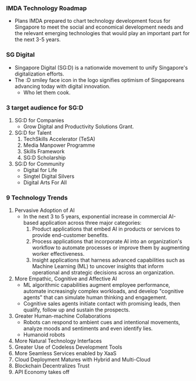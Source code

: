 ### IMDA Technology Roadmap
- Plans IMDA prepared to chart technology development focus for Singapore to meet the social and economical development needs and the relevant emerging technologies that would play an important part for the next 3-5 years.

### SG Digital
- Singapore Digital (SG:D) is a nationwide movement to unify Singapore's digitalization efforts.
- The :D smiley face icon in the logo signifies optimism of Singaporeans advancing today with digital innovation.
	- Who let them cook.

### 3 target audience for SG:D
1. SG:D for Companies
	- Grow Digital and Productivity Solutions Grant.
2. SG:D for Talent
	1. TechSkills Accelerator (TeSA)
	2. Media Manpower Programme
	3. Skills Framework
	4. SG:D Scholarship
3. SG:D for Community
	- Digital for Life
	- Singtel Digital Silvers
	- Digital Arts For All

### 9 Technology Trends
1. Pervasive Adoption of AI
	- In the next 3 to 5 years, exponential increase in commercial AI-based application across three major categories:
		1. Product applications that embed AI in products or services to provide end-customer benefits.
		2. Process applications that incorporate AI into an organization's workflow to automate processes or improve them by augmenting worker effectiveness.
		3. Insight applications that harness advanced capabilities such as Machine Learning (ML) to uncover insights that inform operational and strategic decisions across an organization.
2. More Empathic, Cognitive and Affective AI
	-  ML algorithmic capabilities augment employee performance, automate increasingly complex workloads, and develop "cognitive agents" that can simulate human thinking and engagement.
	- Cognitive sales agents initiate contact with promising leads, then qualify, follow up and sustain the prospects.
3. Greater Human-machine Collaborations
	- Robots can respond to ambient cues and intentional movements, analyze moods and sentiments and even identify lies.
	- Humanoid robots 
4. More Natural Technology Interfaces
5. Greater Use of Codeless Development Tools
6. More Seamless Services enabled by XaaS
7. Cloud Deployment Matures with Hybrid and Multi-Cloud
8. Blockchain Decentralizes Trust 
9. API Economy takes off


